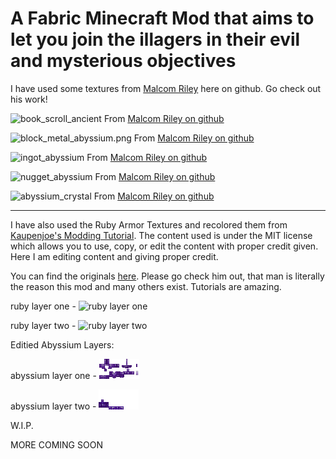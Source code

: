 # A Fabric Minecraft Mod that aims to let you join the illagers in their evil and mysterious objectives

I have used some textures from [Malcom Riley](https://github.com/malcolmriley) here on github. Go check out his work!



![book_scroll_ancient](https://raw.githubusercontent.com/malcolmriley/unused-textures/master/items/book_scroll_ancient.png) From [Malcom Riley on github](https://github.com/malcolmriley/unused-textures/blob/master/items/book_scroll_ancient.png)

![block_metal_abyssium.png](https://raw.githubusercontent.com/malcolmriley/unused-textures/master/blocks/block_metal_abyssium.png) From [Malcom Riley on github](https://github.com/malcolmriley/unused-textures/blob/master/blocks/block_metal_abyssium.png)

![ingot_abyssium](https://raw.githubusercontent.com/malcolmriley/unused-textures/master/items/ingot_abyssium.png) From [Malcom Riley on github](https://github.com/malcolmriley/unused-textures/blob/master/items/ingot_abyssium.png)

![nugget_abyssium](https://raw.githubusercontent.com/malcolmriley/unused-textures/master/items/nugget_abyssium.png) From [Malcom Riley on github](https://github.com/malcolmriley/unused-textures/blob/master/items/nugget_abyssium.png)

![abyssium_crystal](https://raw.githubusercontent.com/malcolmriley/unused-textures/master/items/material_crystal_enigmatic.png) From [Malcom Riley on github](https://github.com/malcolmriley/unused-textures/blob/master/items/material_crystal_enigmatic.png)


- - - -

I have also used the Ruby Armor Textures and recolored them from [Kaupenjoe's Modding Tutorial](https://github.com/Tutorials-By-Kaupenjoe/Fabric-Tutorial-1.20.X/tree/main). The content used is under the MIT license which allows you to use, copy, or edit the content with proper credit given. Here I am editing content and giving proper credit.

You can find the originals [here](https://github.com/Tutorials-By-Kaupenjoe/Fabric-Tutorial-1.20.X/tree/main/src/main/resources/assets/tutorialmod/textures/models/armor). Please go check him out, that man is literally the reason this mod and many others exist. Tutorials are amazing.

ruby layer one - ![ruby layer one](https://raw.githubusercontent.com/Tutorials-By-Kaupenjoe/Fabric-Tutorial-1.20.X/main/src/main/resources/assets/tutorialmod/textures/models/armor/ruby_layer_1.png)

ruby layer two - ![ruby layer two](https://raw.githubusercontent.com/Tutorials-By-Kaupenjoe/Fabric-Tutorial-1.20.X/main/src/main/resources/assets/tutorialmod/textures/models/armor/ruby_layer_2.png)

Editied Abyssium Layers:

abyssium layer one - ![abyssium layer one](https://raw.githubusercontent.com/TFoley1/join_the_illagers-1.20.1/master/src/main/resources/assets/join_the_illagers/textures/models/armor/abyssium_layer_1.png)

abyssium layer two - ![abyssium layer two](https://raw.githubusercontent.com/TFoley1/join_the_illagers-1.20.1/master/src/main/resources/assets/join_the_illagers/textures/models/armor/abyssium_layer_2.png)

W.I.P.

MORE COMING SOON
